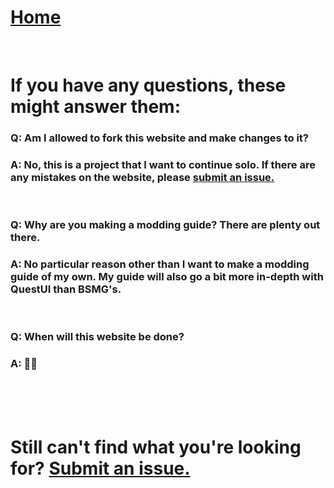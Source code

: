 # [Home](/index.md)  
<br/>

# If you have any questions, these might answer them:

### Q: Am I allowed to fork this website and make changes to it?
### A: No, this is a project that I want to continue solo. If there are any mistakes on the website, please [submit an issue.](https://github.com/CGray1234/cgray1234.github.io/issues/new)
<br/>

### Q: Why are you making a modding guide? There are plenty out there.
### A: No particular reason other than I want to make a modding guide of my own. My guide will also go a bit more in-depth with QuestUI than BSMG's.
<br/>

### Q: When will this website be done?
### A: 🤷‍♂️
<br/>
<br/>
<br/>

# Still can't find what you're looking for? [Submit an issue.](https://github.com/CGray1234/cgray1234.github.io/issues/new)